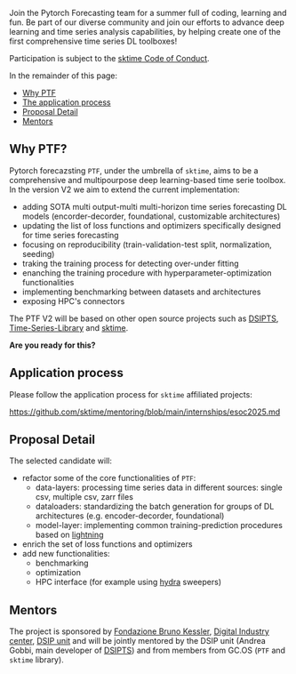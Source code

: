 

Join the Pytorch Forecasting team for a summer full of coding, learning and fun. Be part of our diverse community and join our efforts to advance deep learning and time series analysis capabilities, by helping create one of the first comprehensive time series DL toolboxes!


Participation is subject to the [sktime Code of Conduct](https://www.sktime.org/en/stable/get_involved/code_of_conduct.html).

In the remainder of this page:
- [Why PTF](https://github.com/european-summer-of-code/esoc2025/blob/main/cards/PTF.md#why-ptf)
- [The application process](https://github.com/european-summer-of-code/esoc2025/blob/main/cards/PTF.md#application-process)
- [Proposal Detail](https://github.com/european-summer-of-code/esoc2025/blob/main/cards/PTF.md#proposal-detail)
- [Mentors](https://github.com/european-summer-of-code/esoc2025/blob/main/cards/PTF.md#mentors)

## Why PTF?

Pytorch forecazsting ``PTF``, under the umbrella of `sktime`, aims to be a comprehensive and multipourpose deep learning-based time serie toolbox. In the version V2 we aim to extend the current implementation:
* adding SOTA multi output-multi multi-horizon time series forecasting DL models (encorder-decorder, foundational, customizable architectures)
* updating the list of loss functions and optimizers specifically designed for time series forecasting
* focusing on reproducibility (train-validation-test split, normalization, seeding)
* traking the training process for detecting over-under fitting 
* enanching the training procedure with hyperparameter-optimization functionalities
* implementing benchmarking between datasets and architectures
* exposing HPC's connectors 

The PTF V2 will be based on other open source projects such as [DSIPTS](https://github.com/agobbifbk/DSIPTS_PTF), [Time-Series-Library](https://github.com/thuml/Time-Series-Library) and [sktime](https://github.com/sktime/sktime).

**Are you ready for this?**

## Application process

Please follow the  application process for `sktime` affiliated projects:

https://github.com/sktime/mentoring/blob/main/internships/esoc2025.md

## Proposal Detail

The selected candidate will:
* refactor some of the core functionalities of `PTF`:
    * data-layers: processing time series data in different sources: single csv, multiple csv, zarr files
    * dataloaders: standardizing the batch generation for groups of DL architectures (e.g. encoder-decorder, foundational)
    * model-layer: implementing common training-prediction procedures based on [lightning](https://lightning.ai/docs/pytorch/stable/)
* enrich the set of loss functions and optimizers
* add new functionalities:
    * benchmarking
    * optimization
    * HPC interface (for example using  [hydra](https://hydra.cc/docs/intro/) sweepers)

## Mentors
The project is sponsored by [Fondazione Bruno Kessler](https://www.fbk.eu/it/), [Digital Industry center](https://www.fbk.eu/it/digital-industry/), [DSIP unit](https://dsip.fbk.eu/) and  will be jointly mentored by the DSIP unit (Andrea Gobbi, main developer of [DSIPTS](https://github.com/agobbifbk/DSIPTS_PTF)) and from members from GC.OS (`PTF` and `sktime` library).

